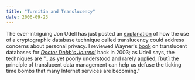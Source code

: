 ```yaml
---
title: "Turnitin and Translucency"
date: 2006-09-23
---
```

The ever-intriguing Jon Udell has just posted an <a href="http://weblog.infoworld.com/udell/2006/09/23.html#a1529">explanation</a> of how the use of a cryptographic database technique called translucency could address concerns about personal privacy.  I reviewed Wayner's <a href="http://www.wayner.org/books/td/">book</a> on translucent databases for <a href="http://www.ddj.com"><em>Doctor Dobb's Journal</em></a> back in 2003; as Udell says, the techniques are "…as yet poorly understood and rarely applied, [but] the principle of translucent data management can help us defuse the ticking time bombs that many Internet services are becoming."

